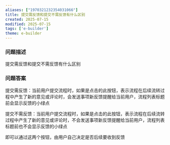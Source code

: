 ```yaml
---
aliases: ["1970321232354031066"]
title: 提交需反馈和提交不需反馈有什么区别
created: 2025-07-15
modified: 2025-07-15
tags: ['e-builder']
theme: e-builder
---
```


### 问题描述

提交需反馈和提交不需反馈有什么区别

### 问题答案

提交需反馈：当前用户提交流程时，如果是点击的此按钮，表示流程在后续流转过程中产生了新的意见或评论时，会发送事项新反馈提醒给当前用户，流程列表标题前会显示反馈的小绿点

提交不需反馈：当前用户提交流程时，如果是点击的此按钮，表示流程在后续流转过程中产生了新的意见或评论时，不会发送事项新反馈提醒给当前用户，流程列表标题前也不会显示反馈的小绿点

即可以通过这两个按钮，由用户自己决定是否后续要收到反馈